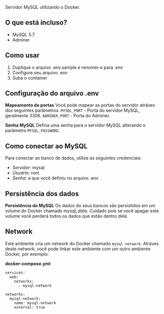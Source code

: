 Servidor MySQL utilizando o Docker.

## O que está incluso?

- MySQL 5.7
- Adminer

## Como usar

1. Duplique o arquivo .env.sample e renomei-o para .env
2. Configure seu arquivo .env
3. Suba o container

## Configuração do arquivo .env

**Mapeamento de portas**
Você pode mapear as portas do servidor atráves dos seguintes parâmetros:
`MYSQL_PORT` - Porta do servidor MySQL, geralmente 3306.
`ADMINER_PORT` - Porta do Adminer.

**Senha MySQL**
Defina uma senha para o servidor MySQL alterando o parâmetro `MYSQL_PASSWORD`.

## Como conectar ao MySQL

Para conectar ao banco de dados, utilize as seguintes credenciais:

- *Servidor*: mysql
- *Usuário*: root
- *Senha*: a que você definiu no arquivo .env

## Persistência dos dados

**Persistência do MySQL**
Os dados do seus bancos são persistidos em um volume do Docker chamado *mysql_data*. Cuidado pois se você apagar este volume você perderá todos os dados que estão dentro dele.

## Network

Este ambiente cria um network do Docker chamado `mysql-network`. Atráves deste network, você pode linkar este ambiente com um outro ambiente Docker, por exemplo:

**docker-compose.yml**
```
services:
  web:
    networks:
      - mysql-network

networks:
  mysql-network:
    name: mysql-network
    external: true
```